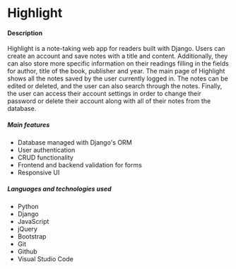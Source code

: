# Highlight
#### Description
Highlight is a note-taking web app for readers built with Django. Users can create an account and save notes with a title and content. Additionally, they can also store more specific information on their readings filling in the fields for author, title of the book, publisher and year. The main page of Highlight shows all the notes saved by the user currently logged in. The notes can be edited or deleted, and the user can also search through the notes. Finally, the user can access their account settings in order to change their password or delete their account along with all of their notes from the database. 

##### Main features
- Database managed with Django's ORM
- User authentication
- CRUD functionality
- Frontend and backend validation for forms
- Responsive UI

##### Languages and technologies used
- Python
- Django
- JavaScript
- jQuery
- Bootstrap
- Git
- Github
- Visual Studio Code
